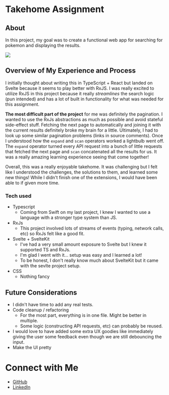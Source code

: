 # Takehome Assignment

## About

In this project, my goal was to create a functional web app for searching for pokemon and displaying the results.

![](https://media.tenor.com/EJz4yytoX3EAAAAC/king-of.gif)

## Overview of My Experience and Process

I initially thought about writing this in TypeScript + React but landed on Svelte because it seems to play better with RxJS. I was really excited to utilize RxJS in this project because it really _streamlines_ the search logic (pun intended) and has a lot of built in functionality for what was needed for this assignment.

**The most difficult part of the project** for me was definitely the pagination. I wanted to use the RxJs abstractions as much as possible and avoid stateful side-effect stuff. Fetching the next page to automatically and joining it with the current results definitely broke my brain for a little. Ultimately, I had to look up some similar pagination problems (links in source comments). Once I understood how the `expand` and `scan` operators worked a lightbulb went off. The `expand` operator turned every API request into a bunch of little requests that fetched the next page and `scan` concatenated all the results for us. It was a really amazing learning experience seeing that come together!

Overall, this was a really enjoyable takehome. It was challenging but I felt like I understood the challenges, the solutions to them, and learned some new things! While I didn't finish one of the extensions, I would have been able to if given more time.

### Tech used

- Typescript
  - Coming from Swift on my last project, I knew I wanted to use a language with a stronger type system than JS.
- RxJs
  - This project involved lots of streams of events (typing, network calls, etc) so RxJs felt like a good fit.
- Svelte + SvelteKit
  - I've had a very small amount exposure to Svelte but I knew it supported TS and RxJs.
  - I'm glad I went with it... setup was easy and I learned a lot!
  - To be honest, I don't really know much about SvelteKit but it came with the sevlte project setup.
- CSS
  - Nothing fancy

## Future Considerations

- I didn't have time to add any real tests.
- Code cleanup / refactoring
  - For the most part, everything is in one file. Might be better in multiple.
  - Some logic (constructing API requests, etc) can probably be reused.
- I would love to have added some extra UX goodies like immediately giving the user some feedback even though we are still debouncing the input.
- Make the UI pretty

# Connect with Me

- [GitHub](https://github.com/KATIETOLER/)
- [LinkedIn](https://linkedin.com/in/katie--toler)
